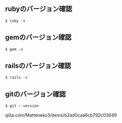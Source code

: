 ## rubyのバージョン確認
```
$ ruby -v
```

## gemのバージョン確認
```
$ gem -v
```

## railsのバージョン確認
```
$ rails -v
```

## gitのバージョン確認
```
$ git --version
```

qiita.com/Matteneko3/items/b2ad0caa6cb792c03649
